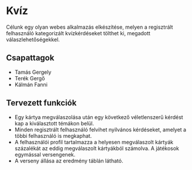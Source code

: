 # Kvíz
Célunk  egy olyan webes  alkalmazás elkészítése, melyen a regisztrált felhasználó  kategorizált kvízkérdéseket tölthet ki, megadott válaszlehetőségekkel.

## Csapattagok
- Tamás Gergely
- Terék Gergő
- Kálmán Fanni

## Tervezett funkciók
- Egy kártya megválaszolása után egy következő véletlenszerű kérdést kap a kiválasztott témákon belül. 
-	Minden regisztrált felhasználó felvihet nyilvános kérdéseket, amelyet a többi felhasználó is megkaphat. 
-	A felhasználói profil tartalmazza a helyesen megválaszolt kártyák százalékát az eddig megválaszolt kártyákból számolva. A játékosok egymással versengenek. 
- A verseny állása az eredmény táblán látható.
